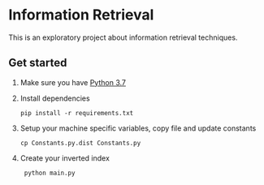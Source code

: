 # Information Retrieval

This is an exploratory project about information retrieval techniques.

## Get started

1. Make sure you have [Python 3.7](https://www.python.org/)

2. Install dependencies
    ```
    pip install -r requirements.txt  
    ```
3. Setup your machine specific variables, copy file and update constants
    ```
    cp Constants.py.dist Constants.py
    ```
   
4. Create your inverted index
    ```
     python main.py
    ```